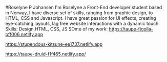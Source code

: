 #Roselyne P Johansen
I'm Roselyne a Front-End developer student based in Norway, I have diverse set of skills, ranging from graphic design, to HTML, CSS and Javascript.
I have great passion for UI effects, creating eye-catching layouts, lag free website interactions with a dynamic touch.
Skills: Design,HTML, CSS, JS
SOme of my work:
https://taupe-figolla-bff006.netlify.app

https://stupendous-kitsune-ee1737.netlify.app

https://taupe-druid-f1f465.netlify.app/







